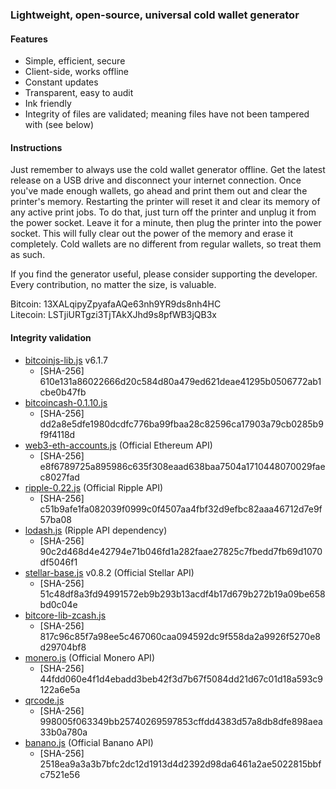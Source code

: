 ### Lightweight, open-source, universal cold wallet generator

#### Features
* Simple, efficient, secure
* Client-side, works offline
* Constant updates
* Transparent, easy to audit
* Ink friendly
* Integrity of files are validated; meaning files have not been tampered with (see below)

#### Instructions

Just remember to always use the cold wallet generator offline. Get the latest release on a USB drive and disconnect your internet connection. Once you've made enough wallets, go ahead and print them out and clear the printer's memory. Restarting the printer will reset it and clear its memory of any active print jobs. To do that, just turn off the printer and unplug it from the power socket. Leave it for a minute, then plug the printer into the power socket. This will fully clear out the power of the memory and erase it completely. Cold wallets are no different from regular wallets, so treat them as such.

If you find the generator useful, please consider supporting the developer. Every contribution, no matter the size, is valuable.

Bitcoin: 13XALqipyZpyafaAQe63nh9YR9ds8nh4HC  
Litecoin: LSTjiURTgzi3TjTAkXJhd9s8pfWB3jQB3x

#### Integrity validation

* [bitcoinjs-lib.js](https://github.com/bitcoinjs/bitcoinjs-lib) v6.1.7
	* [SHA-256] 610e131a86022666d20c584d80a479ed621deae41295b0506772ab1cbe0b47fb
* [bitcoincash-0.1.10.js](https://github.com/bitcoincashjs/bitcoincashjs)
	* [SHA-256] dd2a8e5dfe1980dcdfc776ba99fbaa28c82596ca17903a79cb0285b9f9f4118d
* [web3-eth-accounts.js](https://github.com/ethereum/web3.js) (Official Ethereum API)
	* [SHA-256] e8f6789725a895986c635f308eaad638baa7504a1710448070029faec8027fad
* [ripple-0.22.js](https://github.com/ripple/ripple-lib/releases) (Official Ripple API)
	* [SHA-256] c51b9afe1fa082039f0999c0f4507aa4fbf32d9efbc82aaa46712d7e9f57ba08
* [lodash.js](https://github.com/lodash/lodash) (Ripple API dependency)
	* [SHA-256] 90c2d468d4e42794e71b046fd1a282faae27825c7fbedd7fb69d1070df5046f1
* [stellar-base.js](https://github.com/stellar/bower-js-stellar-base) v0.8.2 (Official Stellar API)
	* [SHA-256] 51c48df8a3fd94991572eb9b293b13acdf4b17d679b272b19a09be658bd0c04e
* [bitcore-lib-zcash.js](https://github.com/bitmex/zcash-bitcore-lib)
	* [SHA-256] 817c96c85f7a98ee5c467060caa094592dc9f558da2a9926f5270e8d29704bf8
* [monero.js](https://github.com/monero-project/monero) (Official Monero API)
	* [SHA-256] 44fdd060e4f1d4ebadd3beb42f3d7b67f5084dd21d67c01d18a593c9122a6e5a
* [qrcode.js](https://github.com/davidshimjs/qrcodejs)
	* [SHA-256] 998005f063349bb25740269597853cffdd4383d57a8db8dfe898aea33b0a780a
* [banano.js](https://github.com/BananoCoin/bananojs) (Official Banano API)
	* [SHA-256] 2518ea9a3a3b7bfc2dc12d1913d4d2392d98da6461a2ae5022815bbfc7521e56
